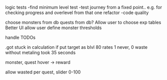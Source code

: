 logic tests
-find minimum level test
-test journey from a fixed point.. e.g. for checking progress and overlevel from that one
refactor
-code quality

choose monsters from db
quests from db?
Allow user to choose exp tables
Better UI
allow user define monster thresholds

handle TODOs

.got stuck in calculation if put target as blvl 80 rates 1
never, 0 waste without metaling took 35 seconds

monster, quest hover -> reward

allow wasted per quest, slider 0-100